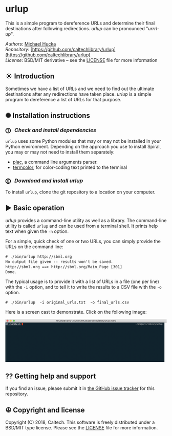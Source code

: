 urlup
=====

This is a simple program to dereference URLs and determine their final destinations after following redirections.  _urlup_ can be pronounced "_urrrl-up_".

*Authors*:      [Michael Hucka](http://github.com/mhucka)<br>
*Repository*:   [https://github.com/caltechlibrary/urlup](https://github.com/caltechlibrary/urlup)<br>
*License*:      BSD/MIT derivative &ndash; see the [LICENSE](LICENSE) file for more information

☀ Introduction
-----------------------------

Sometimes we have a list of URLs and we need to find out the ultimate destinations after any redirections have taken place. _urlup_ is a simple program to dereference a list of URLs for that purpose.

✺ Installation instructions
---------------------------

### ⓵&nbsp;&nbsp; _Check and install dependencies_

`urlup` uses some Python modules that may or may not be installed in your Python environment.  Depending on the approach you use to install Spiral, you may or may not need to install them separately:

* [plac](https://pypi.python.org/pypi/plac), a command line arguments parser.
* [termcolor](https://pypi.python.org/pypi/termcolor), for color-coding text printed to the terminal

### ⓶&nbsp;&nbsp; _Download and install urlup_

To install `urlup`, clone the git repository to a location on your computer.

▶︎ Basic operation
------------------

_urlup_ provides a command-line utility as well as a library.  The command-line utility is called `urlup` and can be used from a terminal shell.  It prints help text when given the `-h` option.

For a simple, quick check of one or two URLs, you can simply provide the URLs on the command line:

```
# ./bin/urlup http://sbml.org
No output file given -- results won't be saved.
http://sbml.org ==> http://sbml.org/Main_Page [301]
Done.
```

The typical usage is to provide it with a list of URLs in a file (one per line) with the `-i` option, and to tell it to write the results to a CSV file with the `-o` option.

```
# ./bin/urlup  -i original_urls.txt  -o final_urls.csv
```

Here is a screen cast to demonstrate. Click on the following image:

[![demo](.graphics/urlup-asciinema.png)](https://asciinema.org/a/s14GQit2kI4eSiX1sluRjtINO?autoplay=1)


⁇ Getting help and support
--------------------------

If you find an issue, please submit it in [the GitHub issue tracker](https://github.com/caltechlibrary/urlup/issues) for this repository.


☮︎ Copyright and license
---------------------

Copyright (C) 2018, Caltech.  This software is freely distributed under a BSD/MIT type license.  Please see the [LICENSE](LICENSE) file for more information.
